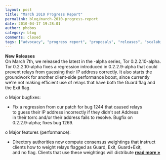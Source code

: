 ```yaml
---
layout: post
title: "March 2010 Progress Report"
permalink: blog/march-2010-progress-report
date: 2010-04-17 19:28:01
author: phobos
category: blog
comments: closed
tags: ["advocacy", "progress report", "proposals", "releases", "scalability", "translations"]
---
```


**New Releases**  
 On March 7th, we released the latest in the -alpha series, Tor 0.2.2.10-alpha. Tor 0.2.2.10-alpha fixes a regression introduced in 0.2.2.9-alpha that could prevent relays from guessing their IP address correctly. It also starts the groundwork for another client-side performance boost, since currently we're not making efficient use of relays that have both the Guard flag and the Exit flag.

o Major bugfixes:  
 - Fix a regression from our patch for bug 1244 that caused relays  
 to guess their IP address incorrectly if they didn't set Address  
 in their torrc and/or their address fails to resolve. Bugfix on  
 0.2.2.9-alpha; fixes bug 1269.

o Major features (performance):  
 - Directory authorities now compute consensus weightings that instruct  
 clients how to weight relays flagged as Guard, Exit, Guard+Exit,  
 and no flag. Clients that use these weightings will distribute [**read more »**](https://blog.torproject.org/blog/march-2010-progress-report)

